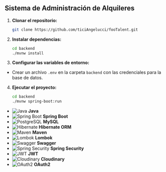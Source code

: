 ## Sistema de Administración de Alquileres
1. **Clonar el repositorio:**
   ```bash
   git clone https://github.com/ticiAngelucci/fooTalent.git
   ```
2. **Instalar dependencias:**
    ```bash
    cd backend
    ./mvnw install
    ```
3. **Configurar las variables de entorno:**
  - Crear un archivo `.env` en la carpeta `backend` con las credenciales para la base de datos.
4. **Ejecutar el proyecto:**
    ```bash
    cd backend
    ./mvnw spring-boot:run
    ```
      
- ![Java](https://img.shields.io/badge/Java-%23ED8B00.svg?&logo=java&logoColor=white) **Java**
- ![Spring Boot](https://img.shields.io/badge/Spring%20Boot-%236DB33F.svg?&logo=spring-boot&logoColor=white) **Spring Boot**
- ![PostgreSQL](https://img.shields.io/badge/MySQL-4479A1?style=flat-square&logo=mysql&logoColor=white) **MySQL**
- ![Hibernate](https://img.shields.io/badge/Hibernate-%23958B8B.svg?&logo=hibernate&logoColor=white) **Hibernate ORM**
- ![Maven](https://img.shields.io/badge/Maven-%23C71A36.svg?&logo=apache-maven&logoColor=white) **Maven**
- ![Lombok](https://img.shields.io/badge/Lombok-%230A0A0A.svg?&logo=lombok&logoColor=white) **Lombok**
- ![Swagger](https://img.shields.io/badge/Swagger-%2385EA2D.svg?&logo=swagger&logoColor=white) **Swagger**
- ![Spring Security](https://img.shields.io/badge/Spring%20Security-%236DB33F.svg?&logo=spring-security&logoColor=white) **Spring Security**
- ![JWT](https://img.shields.io/badge/JWT-%23000000.svg?&logo=JSON%20web%20tokens&logoColor=white) **JWT**
- ![Cloudinary](https://img.shields.io/badge/Cloudinary-%23000000.svg?&logo=cloudinary&logoColor=white) **Cloudinary**
- ![OAuth2](https://img.shields.io/badge/OAuth2-%23000000.svg?&logo=oauth&logoColor=white) **OAuth2**